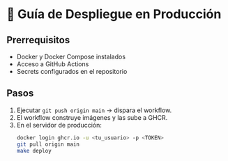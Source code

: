 # 🚀 Guía de Despliegue en Producción

## Prerrequisitos
- Docker y Docker Compose instalados
- Acceso a GitHub Actions
- Secrets configurados en el repositorio

## Pasos
1. Ejecutar `git push origin main` → dispara el workflow.
2. El workflow construye imágenes y las sube a GHCR.
3. En el servidor de producción:
   ```bash
   docker login ghcr.io -u <tu_usuario> -p <TOKEN>
   git pull origin main
   make deploy
